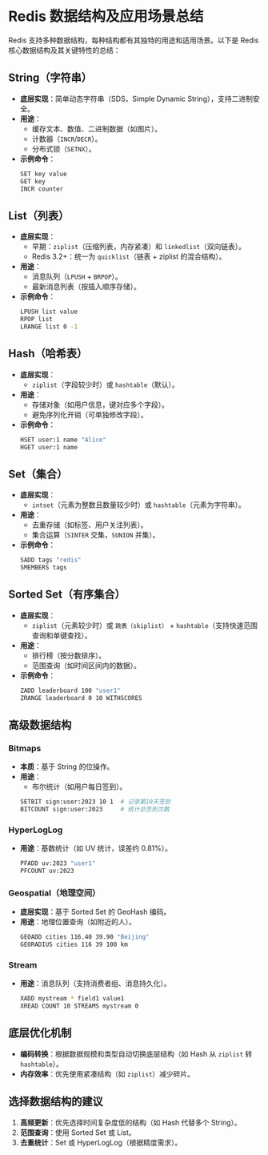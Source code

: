 # Redis 数据结构及应用场景总结

Redis 支持多种数据结构，每种结构都有其独特的用途和适用场景。以下是 Redis 核心数据结构及其关键特性的总结：

## String（字符串）

- **底层实现**：简单动态字符串（SDS，Simple Dynamic String），支持二进制安全。
- **用途**：
  - 缓存文本、数值、二进制数据（如图片）。
  - 计数器（`INCR`/`DECR`）。
  - 分布式锁（`SETNX`）。
- **示例命令**：
  ```bash
  SET key value
  GET key
  INCR counter
  ```

## List（列表）

- **底层实现**：
  - 早期：`ziplist`（压缩列表，内存紧凑）和 `linkedlist`（双向链表）。
  - Redis 3.2+：统一为 `quicklist`（链表 + ziplist 的混合结构）。
- **用途**：
  - 消息队列（`LPUSH` + `BRPOP`）。
  - 最新消息列表（按插入顺序存储）。
- **示例命令**：
  ```bash
  LPUSH list value
  RPOP list
  LRANGE list 0 -1
  ```

## Hash（哈希表）

- **底层实现**：
  - `ziplist`（字段较少时）或 `hashtable`（默认）。
- **用途**：
  - 存储对象（如用户信息，键对应多个字段）。
  - 避免序列化开销（可单独修改字段）。
- **示例命令**：
  ```bash
  HSET user:1 name "Alice"
  HGET user:1 name
  ```

## Set（集合）

- **底层实现**：
  - `intset`（元素为整数且数量较少时）或 `hashtable`（元素为字符串）。
- **用途**：
  - 去重存储（如标签、用户关注列表）。
  - 集合运算（`SINTER` 交集，`SUNION` 并集）。
- **示例命令**：
  ```bash
  SADD tags "redis"
  SMEMBERS tags
  ```

## Sorted Set（有序集合）

- **底层实现**：
  - `ziplist`（元素较少时）或 `跳表（skiplist）` + `hashtable`（支持快速范围查询和单键查找）。
- **用途**：
  - 排行榜（按分数排序）。
  - 范围查询（如时间区间内的数据）。
- **示例命令**：
  ```bash
  ZADD leaderboard 100 "user1"
  ZRANGE leaderboard 0 10 WITHSCORES
  ```

## 高级数据结构

### **Bitmaps**

- **本质**：基于 String 的位操作。
- **用途**：
  - 布尔统计（如用户每日签到）。
  ```bash
  SETBIT sign:user:2023 10 1  # 记录第10天签到
  BITCOUNT sign:user:2023     # 统计总签到次数
  ```

### **HyperLogLog**

- **用途**：基数统计（如 UV 统计，误差约 0.81%）。
  ```bash
  PFADD uv:2023 "user1"
  PFCOUNT uv:2023
  ```

### **Geospatial（地理空间）**

- **底层实现**：基于 Sorted Set 的 GeoHash 编码。
- **用途**：地理位置查询（如附近的人）。
  ```bash
  GEOADD cities 116.40 39.90 "Beijing"
  GEORADIUS cities 116 39 100 km
  ```

### **Stream**

- **用途**：消息队列（支持消费者组、消息持久化）。
  ```bash
  XADD mystream * field1 value1
  XREAD COUNT 10 STREAMS mystream 0
  ```

## **底层优化机制**

- **编码转换**：根据数据规模和类型自动切换底层结构（如 Hash 从 `ziplist` 转 `hashtable`）。
- **内存效率**：优先使用紧凑结构（如 `ziplist`）减少碎片。

## **选择数据结构的建议**

1. **高频更新**：优先选择时间复杂度低的结构（如 Hash 代替多个 String）。
2. **范围查询**：使用 Sorted Set 或 List。
3. **去重统计**：Set 或 HyperLogLog（根据精度需求）。
